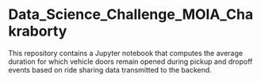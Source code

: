 # Data_Science_Challenge_MOIA_Chakraborty
This repository contains a Jupyter notebook that computes the average duration for which vehicle doors remain opened during pickup and dropoff events based on ride sharing data transmitted to the backend. 
